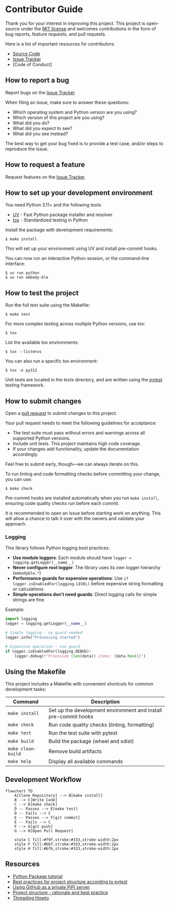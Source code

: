 # Contributor Guide

Thank you for your interest in improving this project.
This project is open-source under the [MIT license] and
welcomes contributions in the form of bug reports, feature requests, and pull requests.

Here is a list of important resources for contributors:

- [Source Code]
- [Issue Tracker]
- [Code of Conduct]

[mit license]: https://opensource.org/licenses/MIT
[source code]: https://github.com/aidee-health/embody-ble
[issue tracker]: https://github.com/aidee-health/embody-ble/issues

## How to report a bug

Report bugs on the [Issue Tracker].

When filing an issue, make sure to answer these questions:

- Which operating system and Python version are you using?
- Which version of this project are you using?
- What did you do?
- What did you expect to see?
- What did you see instead?

The best way to get your bug fixed is to provide a test case,
and/or steps to reproduce the issue.

## How to request a feature

Request features on the [Issue Tracker].

## How to set up your development environment

You need Python 3.11+ and the following tools:

- [UV] - Fast Python package installer and resolver
- [tox] - Standardized testing in Python

Install the package with development requirements:

```console
$ make install
```

This will set up your environment using UV and install pre-commit hooks.

You can now run an interactive Python session,
or the command-line interface:

```console
$ uv run python
$ uv run embody-ble
```

[uv]: https://github.com/astral-sh/uv
[tox]: https://tox.wiki/

## How to test the project

Run the full test suite using the Makefile:

```console
$ make test
```

For more complex testing across multiple Python versions, use tox:

```console
$ tox
```

List the available tox environments:

```console
$ tox --listenvs
```

You can also run a specific tox environment:

```console
$ tox -e py312
```

Unit tests are located in the _tests_ directory,
and are written using the [pytest] testing framework.

[pytest]: https://pytest.readthedocs.io/

## How to submit changes

Open a [pull request] to submit changes to this project.

Your pull request needs to meet the following guidelines for acceptance:

- The test suite must pass without errors and warnings across all supported Python versions.
- Include unit tests. This project maintains high code coverage.
- If your changes add functionality, update the documentation accordingly.

Feel free to submit early, though—we can always iterate on this.

To run linting and code formatting checks before committing your change, you can use:

```console
$ make check
```

Pre-commit hooks are installed automatically when you run `make install`, ensuring code quality checks run before each commit.

It is recommended to open an issue before starting work on anything.
This will allow a chance to talk it over with the owners and validate your approach.

### Logging

This library follows Python logging best practices:

- **Use module loggers**: Each module should have `logger = logging.getLogger(__name__)`
- **Never configure root logger**: The library uses its own logger hierarchy (`embodyble.*`)
- **Performance guards for expensive operations**: Use `if logger.isEnabledFor(logging.LEVEL)` before expensive string formatting or calculations
- **Simple operations don't need guards**: Direct logging calls for simple strings are fine

Example:
```python
import logging
logger = logging.getLogger(__name__)

# Simple logging - no guard needed
logger.info("Processing started")

# Expensive operation - use guard
if logger.isEnabledFor(logging.DEBUG):
    logger.debug(f"Processed {len(data)} items: {data.hex()}")
```

## Using the Makefile

This project includes a Makefile with convenient shortcuts for common development tasks:

| Command            | Description                                                     |
| ------------------ | --------------------------------------------------------------- |
| `make install`     | Set up the development environment and install pre-commit hooks |
| `make check`       | Run code quality checks (linting, formatting)                   |
| `make test`        | Run the test suite with pytest                                  |
| `make build`       | Build the package (wheel and sdist)                             |
| `make clean-build` | Remove build artifacts                                          |
| `make help`        | Display all available commands                                  |

## Development Workflow

```mermaid
flowchart TD
    A[Clone Repository] --> B[make install]
    B --> C[Write Code]
    C --> D[make check]
    D -- Passes --> E[make test]
    D -- Fails --> C
    E -- Passes --> F[git commit]
    E -- Fails --> C
    F --> G[git push]
    G --> H[Open Pull Request]

    style C fill:#f9f,stroke:#333,stroke-width:2px
    style F fill:#bbf,stroke:#333,stroke-width:2px
    style H fill:#bfb,stroke:#333,stroke-width:2px
```

## Resources

- [Python Package tutorial](https://packaging.python.org/en/latest/tutorials/packaging-projects/)
- [Best practices for project structure according to pytest](https://docs.pytest.org/en/latest/explanation/goodpractices.html)
- [Using GitHub as a private PiPI server](https://medium.com/network-letters/using-github-as-a-private-python-package-index-server-798a6e1cfdef)
- [Project structure - rationale and best practice](https://blog.ionelmc.ro/2014/05/25/python-packaging)
- [Threading Howto](https://superfastpython.com/threading-in-python/)

[pull request]: https://github.com/aidee-health/embody-ble/pulls
